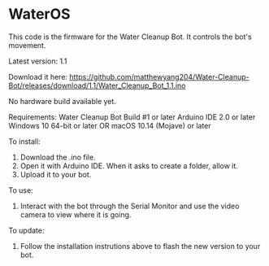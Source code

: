 # WaterOS
This code is the firmware for the Water Cleanup Bot. It controls the bot's movement.

Latest version: 1.1

Download it here:
https://github.com/matthewyang204/Water-Cleanup-Bot/releases/download/1.1/Water_Cleanup_Bot_1.1.ino

No hardware build available yet.

Requirements:
Water Cleanup Bot Build #1 or later
Arduino IDE 2.0 or later
Windows 10 64-bit or later OR macOS 10.14 (Mojave) or later

To install:
1. Download the .ino file.
2. Open it with Arduino IDE. When it asks to create a folder, allow it.
3. Upload it to your bot.

To use:
1. Interact with the bot through the Serial Monitor and use the video camera to view where it is going.

To update:
1. Follow the installation instrutions above to flash the new version to your bot.
